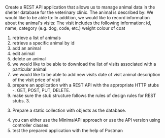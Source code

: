Create a REST API application that allows us to manage animal data in the
shelter database for the veterinary clinic.
The animal is described by:
We would like to be able to:
In addition, we would like to record information about the animal's visits:
The visit includes the following information:
id,
name,
category (e.g. dog, code, etc.)
weight
colour of coat
1. retrieve a list of animals
2. retrieve a specific animal by id
3. add an animal
4. edit animal
5. delete an animal
1. we would like to be able to download the list of visits associated with a particular
animal
2. we would like to be able to add new visits
date of visit
animal
description of the visit
price of visit
1. prepare an application with a REST API with the appropriate HTTP stubs -.
GET, POST, PUT, DELETE.
2. make sure the stub structure follows the rules of
design rules for REST stubs. 3.
3) Prepare a static collection with objects as the database.
4. you can either use the MinimalAPI approach or use the
API version using controller classes.
5. test the prepared application with the help of Postman
